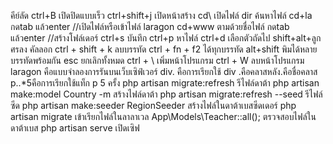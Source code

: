 คีย์ลัด
ctrl+B เปิดปิดแบบเร็ว
ctrl+shift+j เปิดหน้าสร้าง
cd\ เปิดไฟล์ 
dir ค้นหาไฟล์
cd+la กดtab แล้วenter //เปิดไฟล์หรือเข้าไฟล์ laragon
cd+www ตามด้วยชื่อไฟล์ กดtab แล้วenter //สร้างโฟล์เดอร์
ctrl+s บันทึก
ctrl+p หาไฟล์
ctrl+d เลือกตัวถัดไป
shift+alt+ลูกศรลง คัลลอก
ctrl + shift + k ลบบรรทัด
ctrl + fn + f2 ได้ทุกบรรทัด
alt+shift พิมได้หลายบรรทัดพร้อมกัน
esc ยกเลิกทั้งหมด
ctrl + \ เพิ่มหน้าโปรแกรม
ctrl + W ลบหน้าโปรแกรม
laragon คือแบบจำลองการรันบนเว็บเซิฟ์เวอร์
div. คือการเรียกใช้ div .คือคลาสหลัง.คือชื่อคลาส
p..*5คือการเรียกใช้แท็ก p 5 ครั้ง
php artisan migrate:refresh รีไฟล์ดาต้า
php artisan make:model Country -m สร้างไฟล์ดาต้า
 php artisan migrate:refresh --seed รีไฟล์ซีด
 php artisan make:seeder RegionSeeder สร้างไฟล์ในดาต้าเบสซีดเดอร์
 php artisan migrate เข้าเรียกไฟล์ในลาลาเวล
 App\Models\Teacher::all();    ตรวจสอบไฟล์ในดาต้าเบส
  php artisan serve เปิดเซิฟ

